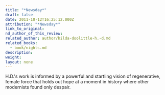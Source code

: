 ```yaml
---
title: "*Newsday*"
draft: false
date: 2011-10-12T16:25:12.000Z
attribution: "*Newsday*"
link_to_original:
nd_author_of_this_review:
related_author: author/hilda-doolittle-h.-d.md
related_books:
  - book/nights.md
description:
weight:
layout: none
---
```

H.D.'s work is informed by a powerful and startling vision of regenerative, female force that holds out hope at a moment in history where other modernists found only despair.

